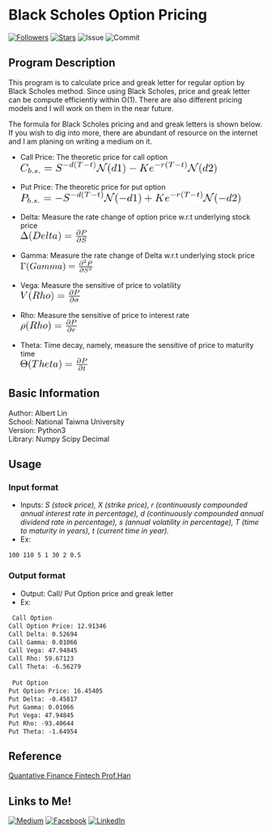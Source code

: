 # Black Scholes Option Pricing
  
[![Followers](https://img.shields.io/github/followers/AlbertLin0327?style=social)](https://github.com/AlbertLin0327)
[![Stars](https://img.shields.io/github/stars/AlbertLin0327?style=social)](https://github.com/AlbertLin0327)
![Issue](https://img.shields.io/github/issues/AlbertLin0327/Black-Scholes-Option-Pricing)
![Commit](https://img.shields.io/github/last-commit/AlbertLin0327/Black-Scholes-Option-Pricing)
  
## Program Description   
This program is to calculate price and greak letter for regular option by Black Scholes method. Since using Black Scholes, price and greak letter can be compute efficiently within O(1). There are also different pricing models and I will work on them in the near future.  
  
The formula for Black Scholes pricing and and greak letters is shown below. If you wish to dig into more, there are abundant of resource on the internet and I am planing on writing a medium on it.
  
- Call Price: The theoretic price for call option    
    <img src= "/images/CallPrice.png" height="25">  

- Put Price: The theoretic price for put option    
    <img src="/images/PutPrice.png" height="25">  

- Delta: Measure the rate change of option price w.r.t underlying stock price   
    <img src="/images/delta.png" height="25">  

- Gamma: Measure the rate change of Delta w.r.t underlying stock price  
    <img src="/images/gamma.png" height="25">  
  
- Vega: Measure the sensitive of price to volatility   
    <img src="/images/vega.png" height="25">  

- Rho: Measure the sensitive of price to interest rate   
    <img src="/images/rho.png" height="25">  

- Theta: Time decay, namely, measure the sensitive of price to maturity time   
    <img src="/images/theta.png" height="25">
    
## Basic Information  
Author: Albert Lin    
School: National Taiwna University    
Version: Python3   
Library: Numpy Scipy Decimal   
    
## Usage
### Input format   
- Inputs: *S (stock price), X (strike price), r (continuously compounded annual interest rate in percentage), d (continuously compounded annual dividend rate in percentage), s (annual volatility in percentage), T (time to maturity in years), t (current time in year).*   
- Ex: 
```
100 110 5 1 30 2 0.5  
```  
  
### Output format   
- Output: Call/ Put Option price and greak letter  
- Ex:  
```
 Call Option 
Call Option Price: 12.91346
Call Delta: 0.52694
Call Gamma: 0.01066
Call Vega: 47.94845
Call Rho: 59.67123
Call Theta: -6.56279

 Put Option 
Put Option Price: 16.45405
Put Delta: -0.45817
Put Gamma: 0.01066
Put Vega: 47.94845
Put Rho: -93.40644
Put Theta: -1.64954
```
  
## Reference   
[Quantative Finance Fintech  Prof.Han](http://mx.nthu.edu.tw/~chhan/mainframe.html)  


## Links to Me!
[![Medium](https://img.shields.io/badge/Medium-12100E?style=for-the-badge&logo=medium&logoColor=white)](https://medium.com/@linhsinkai)
[![Facebook](https://img.shields.io/badge/Facebook-1877F2?style=for-the-badge&logo=facebook&logoColor=white)](https://www.facebook.com/hsinkai.lin.327)
[![LinkedIn](https://img.shields.io/badge/LinkedIn-0077B5?style=for-the-badge&logo=linkedin&logoColor=white)](www.linkedin.com/in/albert-hk-lin)
